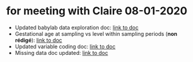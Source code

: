 # for meeting with Claire 08-01-2020

* Updated babylab data exploration doc: [link to doc](docs/data_exploration_2021-01-07.html)
* Gestational age at sampling vs level within sampling periods (**non rédigé**): [link to doc](docs/exp_level_vs_timing_2021-01-07.html) 
* Updated variable coding doc: [link to doc](docs/dag_var_coding_2021-01-07.html)
* Missing data doc updated: [link to doc](docs/missing_data_2021-01-07.html)  




